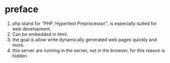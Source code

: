 # preface
1. php stand for "PHP, Hypertext Preprocessor", is especially suited for web development.
2. Can be embedded in html.
3. the goal is allow write dynamically generated web pages quickly and more.
4. this server are running in the server, not in the browser, for this reason is hidden

